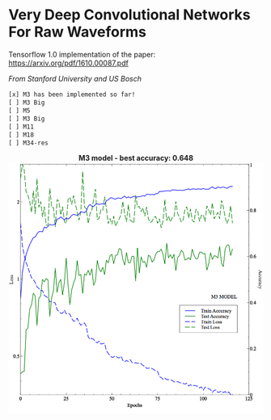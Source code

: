 # Very Deep Convolutional Networks For Raw Waveforms
Tensorflow 1.0 implementation of the paper: https://arxiv.org/pdf/1610.00087.pdf

*From Stanford University and US Bosch*

```
[x] M3 has been implemented so far!
[ ] M3 Big
[ ] M5
[ ] M3 Big
[ ] M11
[ ] M18
[ ] M34-res
```

<div align="center">
  <b>M3 model - best accuracy: 0.648</b><br>
  <img src="assets/m3.png" width="600"><br><br>
</div>
